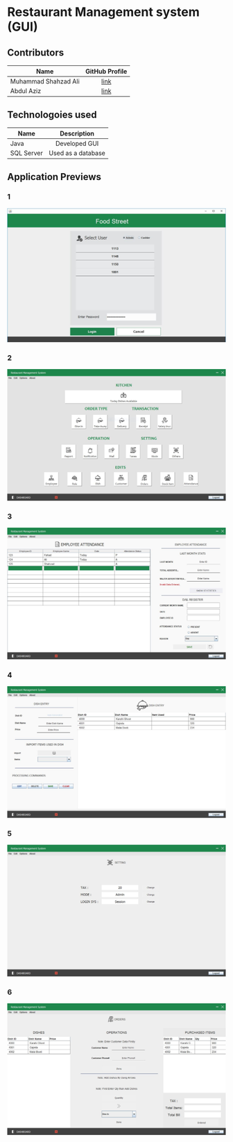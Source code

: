 # Restaurant Management system (GUI)


## Contributors

| Name  | GitHub Profile |
| ------------- |:-------------:|
| Muhammad Shahzad Ali      | [link](https://github.com/shahzad6077)     |
| Abdul Aziz      | [link](https://github.com/approachaziz)     |


## Technologoies used

| Name  | Description |
| ------------- |:-------------:|
| Java      | Developed GUI     |
| SQL Server      | Used as a database     |



## Application Previews


### 1

![image info](./assets/1.JPG)
### 2

![image info](./assets/2.JPG)
### 3

![image info](./assets/3.JPG)
### 4

![image info](./assets/4.JPG)
### 5

![image info](./assets/5.JPG)
### 6

![image info](./assets/6.JPG)